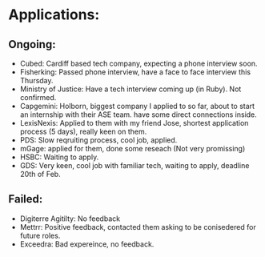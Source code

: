 # Applications:

## Ongoing:
* Cubed: Cardiff based tech company, expecting a phone interview soon.
* Fisherking: Passed phone interview, have a face to face interview this Thursday.
* Ministry of Justice: Have a tech interview coming up (in Ruby). Not confirmed.
* Capgemini: Holborn, biggest company I applied to so far, about to start an internship with their ASE team. have some direct connections inside.
* LexisNexis: Applied to them with my friend Jose, shortest application process (5 days), really keen on them.
* PDS: Slow reqruiting process, cool job, applied.
* mGage: applied for them, done some reseach (Not very promissing)
* HSBC: Waiting to apply.
* GDS: Very keen, cool job with familiar tech, waiting to apply, deadline 20th of Feb.

## Failed:
* Digiterre Agitilty: No feedback
* Mettrr: Positive feedback, contacted them asking to be conisedered for future roles.
* Exceedra: Bad expereince, no feedback.

